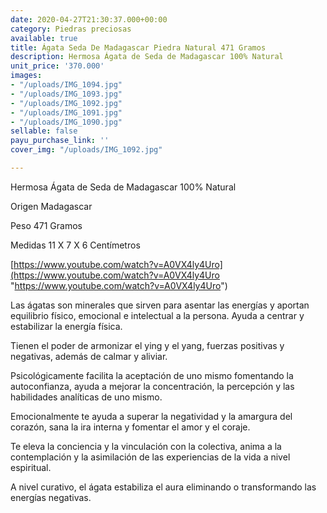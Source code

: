 ```yaml
---
date: 2020-04-27T21:30:37.000+00:00
category: Piedras preciosas
available: true
title: Ágata Seda De Madagascar Piedra Natural 471 Gramos
description: Hermosa Ágata de Seda de Madagascar 100% Natural
unit_price: '370.000'
images:
- "/uploads/IMG_1094.jpg"
- "/uploads/IMG_1093.jpg"
- "/uploads/IMG_1092.jpg"
- "/uploads/IMG_1091.jpg"
- "/uploads/IMG_1090.jpg"
sellable: false
payu_purchase_link: ''
cover_img: "/uploads/IMG_1092.jpg"

---
```

Hermosa Ágata de Seda de Madagascar 100% Natural 

Origen Madagascar 

Peso 471 Gramos 

Medidas 11 X 7 X 6 Centímetros 

[https://www.youtube.com/watch?v=A0VX4ly4Uro](https://www.youtube.com/watch?v=A0VX4ly4Uro "https://www.youtube.com/watch?v=A0VX4ly4Uro")

Las ágatas son minerales que sirven para asentar las energías y aportan equilibrio físico, emocional e intelectual a la persona. Ayuda a centrar y estabilizar la energía física.

Tienen el poder de armonizar el ying y el yang, fuerzas positivas y negativas, además de calmar y aliviar.

Psicológicamente facilita la aceptación de uno mismo fomentando la autoconfianza, ayuda a mejorar la concentración, la percepción y las habilidades analíticas de uno mismo.

Emocionalmente te ayuda a superar la negatividad y la amargura del corazón, sana la ira interna y fomentar el amor y el coraje.

Te eleva la conciencia y la vinculación con la colectiva, anima a la contemplación y la asimilación de las experiencias de la vida a nivel espiritual.

A nivel curativo, el ágata estabiliza el aura eliminando o transformando las energías negativas.